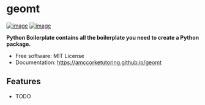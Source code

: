 # geomt


[![image](https://img.shields.io/pypi/v/geomt.svg)](https://pypi.python.org/pypi/geomt)
[![image](https://img.shields.io/conda/vn/conda-forge/geomt.svg)](https://anaconda.org/conda-forge/geomt)


**Python Boilerplate contains all the boilerplate you need to create a Python package.**


-   Free software: MIT License
-   Documentation: https://amccorketutoring.github.io/geomt
    

## Features

-   TODO
